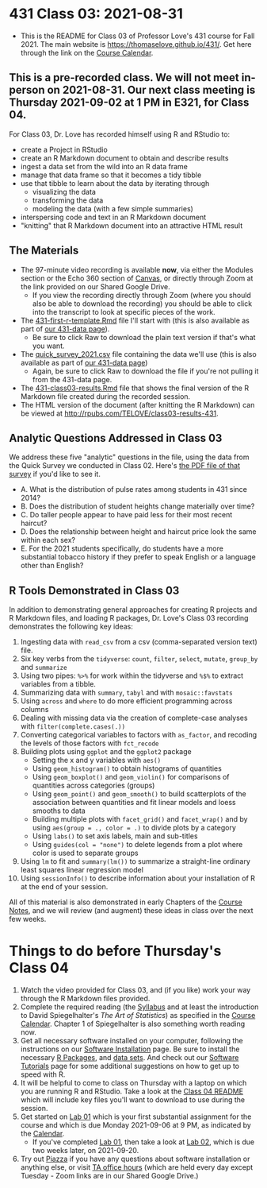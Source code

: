# 431 Class 03: 2021-08-31

- This is the README for Class 03 of Professor Love's 431 course for Fall 2021. The main website is https://thomaselove.github.io/431/. Get here through the link on the [Course Calendar](https://thomaselove.github.io/431/calendar.html).

## This is a pre-recorded class. We will not meet in-person on 2021-08-31. Our next class meeting is Thursday 2021-09-02 at 1 PM in E321, for Class 04.

For Class 03, Dr. Love has recorded himself using R and RStudio to:

- create a Project in RStudio
- create an R Markdown document to obtain and describe results
- ingest a data set from the wild into an R data frame
- manage that data frame so that it becomes a tidy tibble
- use that tibble to learn about the data by iterating through
  - visualizing the data
  - transforming the data
  - modeling the data (with a few simple summaries)
- interspersing code and text in an R Markdown document
- "knitting" that R Markdown document into an attractive HTML result

## The Materials

- The 97-minute video recording is available **now**, via either the Modules section or the Echo 360 section of [Canvas](https://canvas.case.edu/), or directly through Zoom at the link provided on our Shared Google Drive.
    - If you view the recording directly through Zoom (where you should also be able to download the recording) you should be able to click into the transcript to look at specific pieces of the work.
- The [431-first-r-template.Rmd](https://github.com/THOMASELOVE/431-2021/blob/main/classes/class03/431-first-r-template.Rmd) file I'll start with (this is also available as part of [our 431-data page](https://github.com/THOMASELOVE/431-data)).
    - Be sure to click Raw to download the plain text version if that's what you want.
- The [quick_survey_2021.csv](https://github.com/THOMASELOVE/431-2021/blob/main/classes/class03/data/quick_survey_2021.csv) file containing the data we'll use (this is also available as part of [our 431-data page](https://github.com/THOMASELOVE/431-data))
    - Again, be sure to click Raw to download the file if you're not pulling it from the 431-data page.
- The [431-class03-results.Rmd](https://github.com/THOMASELOVE/431-2021/blob/main/classes/class03/431-class03-results.Rmd) file that shows the final version of the R Markdown file created during the recorded session.
- The HTML version of the document (after knitting the R Markdown) can be viewed at http://rpubs.com/TELOVE/class03-results-431.

## Analytic Questions Addressed in Class 03

We address these five "analytic" questions in the file, using the data from the Quick Survey we conducted in Class 02. Here's [the PDF file of that survey](https://github.com/THOMASELOVE/431-2021/blob/main/classes/class02/431_quick_survey_2021-08-26.pdf) if you'd like to see it.

- A. What is the distribution of pulse rates among students in 431 since 2014?
- B. Does the distribution of student heights change materially over time?
- C. Do taller people appear to have paid less for their most recent haircut?
- D. Does the relationship between height and haircut price look the same within each sex?
- E. For the 2021 students specifically, do students have a more substantial tobacco history if they prefer to speak English or a language other than English?

## R Tools Demonstrated in Class 03

In addition to demonstrating general approaches for creating R projects and R Markdown files, and loading R packages, Dr. Love's Class 03 recording demonstrates the following key ideas:

1. Ingesting data with `read_csv` from a csv (comma-separated version text) file.
2. Six key verbs from the `tidyverse`: `count`, `filter`, `select`, `mutate`, `group_by` and `summarize`
3. Using two pipes: `%>%` for work within the tidyverse and `%$%` to extract variables from a tibble.
4. Summarizing data with `summary`, `tabyl` and with `mosaic::favstats`
5. Using `across` and `where` to do more efficient programming across columns
6. Dealing with missing data via the creation of complete-case analyses with `filter(complete.cases(.))`
7. Converting categorical variables to factors with `as_factor`, and recoding the levels of those factors with `fct_recode`
8. Building plots using `ggplot` and the `ggplot2` package
    - Setting the x and y variables with `aes()`
    - Using `geom_histogram()` to obtain histograms of quantities
    - Using `geom_boxplot()` and `geom_violin()` for comparisons of quantities across categories (groups)
    - Using `geom_point()` and `geom_smooth()` to build scatterplots of the association between quantities and fit linear models and loess smooths to data
    - Building multiple plots with `facet_grid()` and `facet_wrap()` and by using `aes(group = ., color = .)` to divide plots by a category
    - Using `labs()` to set axis labels, main and sub-titles
    - Using `guides(col = "none")` to delete legends from a plot where color is used to separate groups
9. Using `lm` to fit and `summary(lm())` to summarize a straight-line ordinary least squares linear regression model
10. Using `sessionInfo()` to describe information about your installation of R at the end of your session.

All of this material is also demonstrated in early Chapters of the [Course Notes](https://thomaselove.github.io/431-notes/), and we will review (and augment) these ideas in class over the next few weeks.

# Things to do before Thursday's Class 04

1. Watch the video provided for Class 03, and (if you like) work your way through the R Markdown files provided.
2. Complete the required reading (the [Syllabus](https://thomaselove.github.io/431-2021-syllabus/) and at least the introduction to David Spiegelhalter's *The Art of Statistics*) as specified in the [Course Calendar](https://thomaselove.github.io/431/calendar.html). Chapter 1 of Spiegelhalter is also something worth reading now.
3. Get all necessary software installed on your computer, following the instructions on our [Software Installation](https://thomaselove.github.io/431/software_install.html) page. Be sure to install the necessary [R Packages](https://thomaselove.github.io/431/r_packages.html), and [data sets](https://thomaselove.github.io/431/data_index.html). And check out our [Software Tutorials](https://github.com/THOMASELOVE/431-2021/blob/main/software/README.md) page for some additional suggestions on how to get up to speed with R.
4. It will be helpful to come to class on Thursday with a laptop on which you are running R and RStudio. Take a look at the [Class 04 README](https://github.com/THOMASELOVE/431-2021/tree/main/classes/class04) which will include key files you'll want to download to use during the session.
5. Get started on [Lab 01](https://github.com/THOMASELOVE/431-2021/tree/main/labs) which is your first substantial assignment for the course and which is due Monday 2021-09-06 at 9 PM, as indicated by the [Calendar](https://thomaselove.github.io/431/calendar.html). 
    - If you've completed [Lab 01](https://github.com/THOMASELOVE/431-2021/tree/main/labs), then take a look at [Lab 02](https://github.com/THOMASELOVE/431-2021/tree/main/labs), which is due two weeks later, on 2021-09-20.
6. Try out [Piazza](https://piazza.com/case/fall2021/pqhs431) if you have any questions about software installation or anything else, or visit [TA office hours](https://thomaselove.github.io/431/contact.html) (which are held every day except Tuesday - Zoom links are in our Shared Google Drive.)

